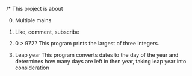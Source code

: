 /* This project is about 

0. Multiple mains
 
1. Like, comment, subscribe 

2. 0 > 972?
This program prints the largest of three integers.

3. Leap year 
This program converts dates to the day of the year and 
determines how many days are left in then year, taking 
leap year into consideration

